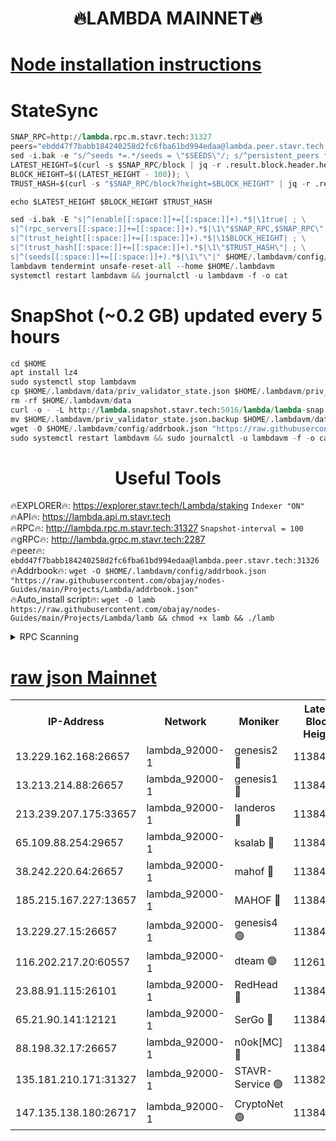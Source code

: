 <h1 align="center"> 🔥LAMBDA MAINNET🔥</h1>


[Node installation instructions](https://github.com/obajay/nodes-Guides/tree/main/Projects/Lambda)
=


# StateSync
```python
SNAP_RPC=http://lambda.rpc.m.stavr.tech:31327
peers="ebdd47f7babb184240258d2fc6fba61bd994edaa@lambda.peer.stavr.tech:31326" 
sed -i.bak -e "s/^seeds *=.*/seeds = \"$SEEDS\"/; s/^persistent_peers *=.*/persistent_peers = \"$PEERS\"/" $HOME/.lambdavm/config/config.toml
LATEST_HEIGHT=$(curl -s $SNAP_RPC/block | jq -r .result.block.header.height); \
BLOCK_HEIGHT=$((LATEST_HEIGHT - 100)); \
TRUST_HASH=$(curl -s "$SNAP_RPC/block?height=$BLOCK_HEIGHT" | jq -r .result.block_id.hash)

echo $LATEST_HEIGHT $BLOCK_HEIGHT $TRUST_HASH

sed -i.bak -E "s|^(enable[[:space:]]+=[[:space:]]+).*$|\1true| ; \
s|^(rpc_servers[[:space:]]+=[[:space:]]+).*$|\1\"$SNAP_RPC,$SNAP_RPC\"| ; \
s|^(trust_height[[:space:]]+=[[:space:]]+).*$|\1$BLOCK_HEIGHT| ; \
s|^(trust_hash[[:space:]]+=[[:space:]]+).*$|\1\"$TRUST_HASH\"| ; \
s|^(seeds[[:space:]]+=[[:space:]]+).*$|\1\"\"|" $HOME/.lambdavm/config/config.toml
lambdavm tendermint unsafe-reset-all --home $HOME/.lambdavm
systemctl restart lambdavm && journalctl -u lambdavm -f -o cat

```
# SnapShot (~0.2 GB) updated every 5 hours
```python
cd $HOME
apt install lz4
sudo systemctl stop lambdavm
cp $HOME/.lambdavm/data/priv_validator_state.json $HOME/.lambdavm/priv_validator_state.json.backup
rm -rf $HOME/.lambdavm/data
curl -o - -L http://lambda.snapshot.stavr.tech:5016/lambda/lambda-snap.tar.lz4 | lz4 -c -d - | tar -x -C $HOME/.lambdavm --strip-components 2
mv $HOME/.lambdavm/priv_validator_state.json.backup $HOME/.lambdavm/data/priv_validator_state.json
wget -O $HOME/.lambdavm/config/addrbook.json "https://raw.githubusercontent.com/obajay/nodes-Guides/main/Projects/Lambda/addrbook.json"
sudo systemctl restart lambdavm && sudo journalctl -u lambdavm -f -o cat
```
 <h1 align="center"> Useful Tools</h1>

🔥EXPLORER🔥:      https://explorer.stavr.tech/Lambda/staking	        `Indexer "ON"` \
🔥API🔥: 			 		 https://lambda.api.m.stavr.tech \
🔥RPC🔥:           http://lambda.rpc.m.stavr.tech:31327	              `Snapshot-interval = 100` \
🔥gRPC🔥:          http://lambda.grpc.m.stavr.tech:2287 \
🔥peer🔥:					 `ebdd47f7babb184240258d2fc6fba61bd994edaa@lambda.peer.stavr.tech:31326` \
🔥Addrbook🔥:    ```wget -O $HOME/.lambdavm/config/addrbook.json "https://raw.githubusercontent.com/obajay/nodes-Guides/main/Projects/Lambda/addrbook.json"``` \
🔥Auto_install script🔥: ```wget -O lamb https://raw.githubusercontent.com/obajay/nodes-Guides/main/Projects/Lambda/lamb && chmod +x lamb && ./lamb```


<details>
<summary>RPC Scanning</summary>

<h2 align="center"> We scan nodes in real time every 4 hours. And we provide the final result of RPC endpoints.
We cannot influence the operation of these nodes in any way. </h2>


```python
If Voting Power is higher than 0 --> then the Node is a validator of the network and may be subject to attack and be a potential threat to the chain.
```
```python
We marked such validators with a red symbol
```

</details>

[raw json Mainnet](https://rpc-check.lambm.stavr.tech/lambm/rpc-lambm-result.json)
=


<table><tr><th>IP-Address</th><th>Network</th><th>Moniker</th><th>Latest Block Height</th><th>Earliest Block Height</th><th>Catching Up</th><th>Tx Index</th><th>Voting Power</th><th>Scan Time</th></tr><tr><td>13.229.162.168:26657</td><td>lambda_92000-1</td><td>genesis2 🔴</td><td>11384667</td><td>1</td><td>False</td><td>on</td><td>16754466</td><td>2024-01-27T21:55:52.883325180UTC</td></tr><tr><td>13.213.214.88:26657</td><td>lambda_92000-1</td><td>genesis1 🔴</td><td>11384669</td><td>1</td><td>False</td><td>on</td><td>107835</td><td>2024-01-27T21:55:57.926054064UTC</td></tr><tr><td>213.239.207.175:33657</td><td>lambda_92000-1</td><td>landeros 🔴</td><td>11384666</td><td>8136001</td><td>False</td><td>off</td><td>1397170</td><td>2024-01-27T21:55:47.228839666UTC</td></tr><tr><td>65.109.88.254:29657</td><td>lambda_92000-1</td><td>ksalab 🔴</td><td>11384669</td><td>8715001</td><td>False</td><td>on</td><td>510465</td><td>2024-01-27T21:56:01.048399433UTC</td></tr><tr><td>38.242.220.64:26657</td><td>lambda_92000-1</td><td>mahof 🔴</td><td>11384664</td><td>10131001</td><td>False</td><td>off</td><td>770350</td><td>2024-01-27T21:55:40.431277525UTC</td></tr><tr><td>185.215.167.227:13657</td><td>lambda_92000-1</td><td>MAHOF 🔴</td><td>11384668</td><td>10134001</td><td>False</td><td>on</td><td>2051510</td><td>2024-01-27T21:55:56.692206200UTC</td></tr><tr><td>13.229.27.15:26657</td><td>lambda_92000-1</td><td>genesis4 🟢</td><td>11384668</td><td>11043001</td><td>False</td><td>on</td><td>0</td><td>2024-01-27T21:55:56.284827803UTC</td></tr><tr><td>116.202.217.20:60557</td><td>lambda_92000-1</td><td>dteam 🟢</td><td>11261207</td><td>11223001</td><td>False</td><td>on</td><td>0</td><td>2024-01-27T21:55:40.727770693UTC</td></tr><tr><td>23.88.91.115:26101</td><td>lambda_92000-1</td><td>RedHead 🔴</td><td>11384666</td><td>11284666</td><td>False</td><td>off</td><td>553202</td><td>2024-01-27T21:55:47.517441773UTC</td></tr><tr><td>65.21.90.141:12121</td><td>lambda_92000-1</td><td>SerGo 🔴</td><td>11384669</td><td>11284669</td><td>False</td><td>off</td><td>10611976</td><td>2024-01-27T21:56:03.522533690UTC</td></tr><tr><td>88.198.32.17:26657</td><td>lambda_92000-1</td><td>n0ok[MC] 🔴</td><td>11384670</td><td>11284670</td><td>False</td><td>off</td><td>1578630</td><td>2024-01-27T21:56:06.576386546UTC</td></tr><tr><td>135.181.210.171:31327</td><td>lambda_92000-1</td><td>STAVR-Service 🟢</td><td>11382710</td><td>11381901</td><td>False</td><td>on</td><td>0</td><td>2024-01-27T21:56:00.703248027UTC</td></tr><tr><td>147.135.138.180:26717</td><td>lambda_92000-1</td><td>CryptoNet 🟢</td><td>11384669</td><td>11383001</td><td>False</td><td>off</td><td>0</td><td>2024-01-27T21:55:58.220438159UTC</td></tr></table>
